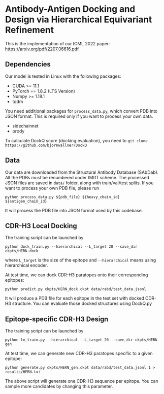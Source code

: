# Antibody-Antigen Docking and Design via Hierarchical Equivariant Refinement

This is the implementation of our ICML 2022 paper: https://arxiv.org/pdf/2207.06616.pdf

## Dependencies
Our model is tested in Linux with the following packages:
* CUDA >= 11.1
* PyTorch == 1.8.2 (LTS Version)
* Numpy >= 1.18.1
* tqdm

You need additional packages for `process_data.py`, which convert PDB into JSON format. This is required only if you want to process your own data.
* sidechainnet
* prody

To calculate DockQ score (docking evaluation), you need to `git clone https://github.com/bjornwallner/DockQ`

## Data
Our data are downloaded from the Structural Antibody Database (SAbDab). All the PDBs must be renumbered under IMGT scheme. 
The processed JSON files are saved in `data/` folder, along with train/val/test splits.
If you want to process your own PDB file, please run
```
python process_data.py ${pdb_file} ${heavy_chain_id} ${antigen_chain_id}
```
It will process the PDB file into JSON format used by this codebase.

## CDR-H3 Local Docking
The training script can be launched by
```
python dock_train.py --hierarchical --L_target 20 --save_dir ckpts/HERN-dock
```
where `L_target` is the size of the epitope and `--hierarchical` means using hierarchical encoder.

At test time, we can dock CDR-H3 paratopes onto their corresponding epitopes:
```
python predict.py ckpts/HERN_dock.ckpt data/rabd/test_data.jsonl
```
It will produce a PDB file for each epitope in the test set with docked CDR-H3 structure. You can evaluate those docked structures using DockQ.py

## Epitope-specific CDR-H3 Design
The training script can be launched by
```
python lm_train.py --hierarchical --L_target 20 --save_dir ckpts/HERN-gen
```

At test time, we can generate new CDR-H3 paratopes specific to a given epitope:
```
python generate.py ckpts/HERN_gen.ckpt data/rabd/test_data.jsonl 1 > results/HERN.txt
```
The above script will generate one CDR-H3 sequence per epitope. You can sample more candidates by changing this parameter.
